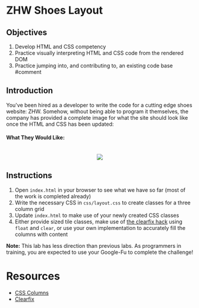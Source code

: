 # ZHW Shoes Layout

## Objectives

1. Develop HTML and CSS competency
2. Practice visually interpreting HTML and CSS code from the rendered DOM
3. Practice jumping into, and contributing to, an existing code base
#comment

## Introduction

You've been hired as a developer to write the code for a cutting edge shoes
website: ZHW. Somehow, without being able to program it themselves, the company
has provided a complete image for what the site should look like once the HTML
and CSS has been updated:


#### What They Would Like:

<p align="center"><br>
  <img src="https://curriculum-content.s3.amazonaws.com/fewds-css/hs-zhw-shoes-layout-complete.jpg">
</p>


## Instructions

1. Open `index.html` in your browser to see what we have so far (most of the work is completed already)
2. Write the necessary CSS in `css/layout.css` to create classes for a three column grid
3. Update `index.html` to make use of your newly created CSS classes
4. Either provide sized tile classes, make use of [the clearfix hack][Clearfix] using `float` and `clear`, or use your own implementation to accurately fill the columns with content

**Note:** This lab has less direction than previous labs. As programmers in
training, you are expected to use your Google-Fu to complete the challenge!


# Resources

* [CSS Columns](https://www.w3schools.com/css/css3_multiple_columns.asp)
* [Clearfix][Clearfix]


[Clearfix]: https://www.w3schools.com/howto/howto_css_clearfix.asp
